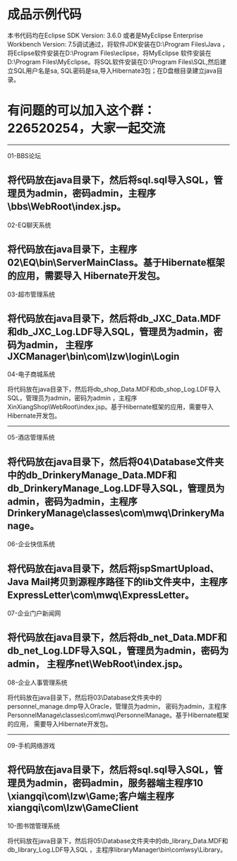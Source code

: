 # 成品示例代码
   本书代码均在Eclipse SDK Version: 3.6.0 或者是MyEclipse Enterprise Workbench Version: 7.5调试通过，将软件JDK安装在D:\Program Files\Java ，将Eclipse软件安装在D:\Program Files\eclipse，将MyEclipse 软件安装在D:\Program Files\MyEclipse。将SQL软件安装在D:\Program Files\SQL,然后建立SQL用户名是sa, SQL密码是sa,导入Hibernate3包；在D盘根目录建立java目录。
# 有问题的可以加入这个群：226520254，大家一起交流
-------------------------------------------------------------------------------------------------  
  01-BBS论坛

  将代码放在java目录下，然后将sql.sql导入SQL，管理员为admin，密码admin，主程序  \bbs\WebRoot\index.jsp。
-------------------------------------------------------------------------------------------------

  02-EQ聊天系统

  将代码放在java目录下，主程序02\EQ\bin\ServerMainClass。基于Hibernate框架的应用，需要导入    Hibernate开发包。
-------------------------------------------------------------------------------------------------
  03-超市管理系统

  将代码放在java目录下，然后将db_JXC_Data.MDF和db_JXC_Log.LDF导入SQL，管理员为admin，密码为admin，  主程序JXCManager\bin\com\lzw\login\Login
--------------------------------------------------------------------------------
  04-电子商城系统

  将代码放在java目录下，然后将db_shop_Data.MDF和db_shop_Log.LDF导入SQL，管理员为admin，密码为admin  ，主程序XinXiangShop\WebRoot\index.jsp。基于Hibernate框架的应用，需要导入Hibernate开发包。

-------------------------------------------------------------------------------------------------
  05-酒店管理系统

  将代码放在java目录下，然后将04\Database文件夹中的db_DrinkeryManage_Data.MDF和  db_DrinkeryManage_Log.LDF导入SQL，管理员为admin，密码为admin，主程序DrinkeryManage\classes\com\mwq\DrinkeryManage。
-------------------------------------------------------------------------------------------------
  06-企业快信系统

  将代码放在java目录下，然后将jspSmartUpload、Java Mail拷贝到源程序路径下的lib文件夹中，主程序ExpressLetter\com\mwq\ExpressLetter。
-------------------------------------------------------------------------------------------------
  07-企业门户新闻网

  将代码放在java目录下，然后将db_net_Data.MDF和db_net_Log.LDF导入SQL，管理员为admin，密码为admin，  主程序net\WebRoot\index.jsp。
-------------------------------------------------------------------------------------------------
  08-企业人事管理系统

  将代码放在java目录下，然后将03\Database文件夹中的personnel_manage.dmp导入Oracle，管理员为admin，  密码为admin，主程序PersonnelManage\classes\com\mwq\PersonnelManage。基于Hibernate框架的应用，  需要导入Hibernate开发包。

-------------------------------------------------------------------------------------------------
  09-手机网络游戏

  将代码放在java目录下，然后将sql.sql导入SQL，管理员为admin，密码admin，服务器端主程序10  \xiangqi\com\lzw\Game;客户端主程序xiangqi\com\lzw\GameClient
-------------------------------------------------------------------------------------------------
  10-图书馆管理系统

  将代码放在java目录下，然后将05\Database文件夹中的db_library_Data.MDF和db_library_Log.LDF导入SQL  ，主程序libraryManager\bin\com\wsy\Library。